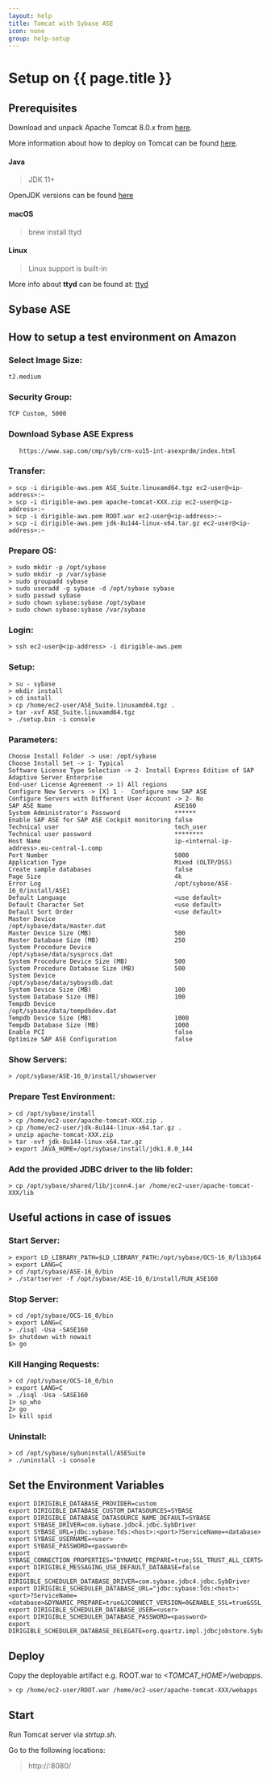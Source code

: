 ```yaml
---
layout: help
title: Tomcat with Sybase ASE
icon: none
group: help-setup
---
```


Setup on {{ page.title }}
===


Prerequisites
---

Download and unpack Apache Tomcat 8.0.x from [here](http://tomcat.apache.org/download-80.cgi).

More information about how to deploy on Tomcat can be found [here](http://tomcat.apache.org/tomcat-8.0-doc/appdev/deployment.html).

#### Java
> JDK 11+

OpenJDK versions can be found [here](https://openjdk.java.net/projects/jdk/)

#### macOS

> brew install ttyd

#### Linux

> Linux support is built-in

More info about **ttyd** can be found at: [ttyd](https://github.com/tsl0922/ttyd)

Sybase ASE
---

How to setup a test environment on Amazon
---

### Select Image Size:

	t2.medium

### Security Group:

	TCP Custom, 5000

### Download Sybase ASE Express

       https://www.sap.com/cmp/syb/crm-xu15-int-asexprdm/index.html
       
### Transfer:

	> scp -i dirigible-aws.pem ASE_Suite.linuxamd64.tgz ec2-user@<ip-address>:~
	> scp -i dirigible-aws.pem apache-tomcat-XXX.zip ec2-user@<ip-address>:~
	> scp -i dirigible-aws.pem ROOT.war ec2-user@<ip-address>:~
	> scp -i dirigible-aws.pem jdk-8u144-linux-x64.tar.gz ec2-user@<ip-address>:~

### Prepare OS:

	> sudo mkdir -p /opt/sybase
	> sudo mkdir -p /var/sybase
	> sudo groupadd sybase
	> sudo useradd -g sybase -d /opt/sybase sybase
	> sudo passwd sybase
	> sudo chown sybase:sybase /opt/sybase
	> sudo chown sybase:sybase /var/sybase
	
### Login:

	> ssh ec2-user@<ip-address> -i dirigible-aws.pem

### Setup:

	> su - sybase
	> mkdir install
	> cd install
	> cp /home/ec2-user/ASE_Suite.linuxamd64.tgz .
	> tar -xvf ASE_Suite.linuxamd64.tgz
	> ./setup.bin -i console

### Parameters:

	Choose Install Folder -> use: /opt/sybase
	Choose Install Set -> 1- Typical
	Software License Type Selection -> 2- Install Express Edition of SAP Adaptive Server Enterprise
	End-user License Agreement -> 1) All regions
	Configure New Servers -> [X] 1 -  Configure new SAP ASE
	Configure Servers with Different User Account -> 2- No
	SAP ASE Name                                  ASE160
	System Administrator's Password               ******
	Enable SAP ASE for SAP ASE Cockpit monitoring false
	Technical user                                tech_user
	Technical user password                       ********
	Host Name                                     ip-<internal-ip-address>.eu-central-1.comp
	Port Number                                   5000
	Application Type                              Mixed (OLTP/DSS)
	Create sample databases                       false
	Page Size                                     4k
	Error Log                                     /opt/sybase/ASE-16_0/install/ASE1
	Default Language                              <use default>
	Default Character Set                         <use default>
	Default Sort Order                            <use default>
	Master Device                                 /opt/sybase/data/master.dat
	Master Device Size (MB)                       500
	Master Database Size (MB)                     250
	System Procedure Device                       /opt/sybase/data/sysprocs.dat
	System Procedure Device Size (MB)             500
	System Procedure Database Size (MB)           500
	System Device                                 /opt/sybase/data/sybsysdb.dat
	System Device Size (MB)                       100
	System Database Size (MB)                     100
	Tempdb Device                                 /opt/sybase/data/tempdbdev.dat
	Tempdb Device Size (MB)                       1000
	Tempdb Database Size (MB)                     1000
	Enable PCI                                    false
	Optimize SAP ASE Configuration                false

### Show Servers:

	> /opt/sybase/ASE-16_0/install/showserver

### Prepare Test Environment:

	> cd /opt/sybase/install
	> cp /home/ec2-user/apache-tomcat-XXX.zip .
	> cp /home/ec2-user/jdk-8u144-linux-x64.tar.gz .
	> unzip apache-tomcat-XXX.zip
	> tar -xvf jdk-8u144-linux-x64.tar.gz
	> export JAVA_HOME=/opt/sybase/install/jdk1.8.0_144

### Add the provided JDBC driver to the lib folder:

	> cp /opt/sybase/shared/lib/jconn4.jar /home/ec2-user/apache-tomcat-XXX/lib

Useful actions in case of issues
---

### Start Server:
	> export LD_LIBRARY_PATH=$LD_LIBRARY_PATH:/opt/sybase/OCS-16_0/lib3p64
	> export LANG=C
	> cd /opt/sybase/ASE-16_0/bin
	> ./startserver -f /opt/sybase/ASE-16_0/install/RUN_ASE160

### Stop Server:
	> cd /opt/sybase/OCS-16_0/bin
	> export LANG=C
	> ./isql -Usa -SASE160
	$> shutdown with nowait
	$> go

### Kill Hanging Requests:
	> cd /opt/sybase/OCS-16_0/bin
	> export LANG=C
	> ./isql -Usa -SASE160
	1> sp_who
	2> go
	1> kill spid

### Uninstall:
	> cd /opt/sybase/sybuninstall/ASESuite
	> ./uninstall -i console
	

Set the Environment Variables
---

	export DIRIGIBLE_DATABASE_PROVIDER=custom
	export DIRIGIBLE_DATABASE_CUSTOM_DATASOURCES=SYBASE
	export DIRIGIBLE_DATABASE_DATASOURCE_NAME_DEFAULT=SYBASE
	export SYBASE_DRIVER=com.sybase.jdbc4.jdbc.SybDriver
	export SYBASE_URL=jdbc:sybase:Tds:<host>:<port>?ServiceName=<database>
	export SYBASE_USERNAME=<user>
	export SYBASE_PASSWORD=<password>
	export SYBASE_CONNECTION_PROPERTIES="DYNAMIC_PREPARE=true;SSL_TRUST_ALL_CERTS=true;JCONNECT_VERSION=0;ENABLE_SSL=true;"
	export DIRIGIBLE_MESSAGING_USE_DEFAULT_DATABASE=false
	export DIRIGIBLE_SCHEDULER_DATABASE_DRIVER=com.sybase.jdbc4.jdbc.SybDriver
	export DIRIGIBLE_SCHEDULER_DATABASE_URL="jdbc:sybase:Tds:<host>:<port>?ServiceName=<database>&DYNAMIC_PREPARE=true&JCONNECT_VERSION=0&ENABLE_SSL=true&SSL_TRUST_ALL_CERTS=true"
	export DIRIGIBLE_SCHEDULER_DATABASE_USER=<user>
	export DIRIGIBLE_SCHEDULER_DATABASE_PASSWORD=<password>
	export DIRIGIBLE_SCHEDULER_DATABASE_DELEGATE=org.quartz.impl.jdbcjobstore.SybaseDelegate

Deploy
---

Copy the deployable artifact e.g. ROOT.war to *<TOMCAT_HOME>/webapps*.

	> cp /home/ec2-user/ROOT.war /home/ec2-user/apache-tomcat-XXX/webapps

Start
---

Run Tomcat server via *strtup.sh*. 

Go to the following locations: 

> http://<aws-host>:8080/

